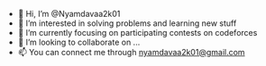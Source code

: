 - 👋 Hi, I’m @Nyamdavaa2k01
- 👀 I’m interested in solving problems and learning new stuff
- 🌱 I’m currently focusing on participating contests on codeforces
- 💞️ I’m looking to collaborate on ...
- 📫 You can connect me through nyamdavaa2k01@gmail.com 


<!---
Nyamdavaa2k01/Nyamdavaa2k01 is a ✨ special ✨ repository because its `README.md` (this file) appears on your GitHub profile.
You can click the Preview link to take a look at your changes.
--->
